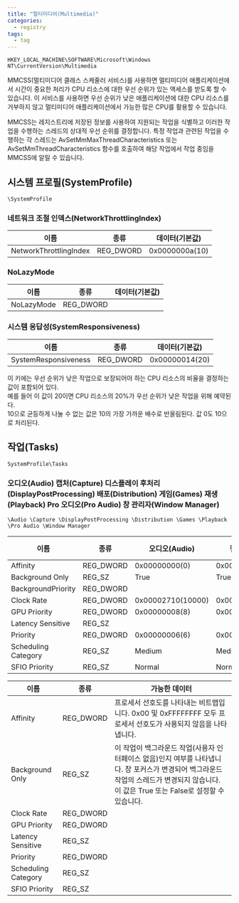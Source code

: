 ```yaml
---
title: "멀티미디어(Multimedia)"
categories:
  - registry
tags:
  - tag
---
```

```
HKEY_LOCAL_MACHINE\SOFTWARE\Microsoft\Windows NT\CurrentVersion\Multimedia
```
MMCSS(멀티미디어 클래스 스케줄러 서비스)를 사용하면 멀티미디어 애플리케이션에서 시간이 중요한 처리가 CPU 리소스에 대한 우선 순위가 있는 액세스를 받도록 할 수 있습니다. 이 서비스를 사용하면 우선 순위가 낮은 애플리케이션에 대한 CPU 리소스를 거부하지 않고 멀티미디어 애플리케이션에서 가능한 많은 CPU를 활용할 수 있습니다.

MMCSS는 레지스트리에 저장된 정보를 사용하여 지원되는 작업을 식별하고 이러한 작업을 수행하는 스레드의 상대적 우선 순위를 결정합니다. 특정 작업과 관련된 작업을 수행하는 각 스레드는 AvSetMmMaxThreadCharacteristics 또는 AvSetMmThreadCharacteristics 함수를 호출하여 해당 작업에서 작업 중임을 MMCSS에 알릴 수 있습니다.

## 시스템 프로필(SystemProfile)
```
\SystemProfile
```
### 네트워크 조절 인덱스(NetworkThrottlingIndex)

|이름|종류|데이터(기본값)|
|---|---|---|
|NetworkThrottlingIndex|REG_DWORD|0x0000000a(10)|

### NoLazyMode

|이름|종류|데이터(기본값)|
|---|---|---|
|NoLazyMode|REG_DWORD||

### 시스템 응답성(SystemResponsiveness)

|이름|종류|데이터(기본값)|
|---|---|---|
|SystemResponsiveness|REG_DWORD|0x00000014(20)|

이 키에는 우선 순위가 낮은 작업으로 보장되어야 하는 CPU 리소스의 비율을 결정하는 값이 포함되어 있다.  
예를 들어 이 값이 20이면 CPU 리소스의 20%가 우선 순위가 낮은 작업을 위해 예약된다.  
10으로 균등하게 나눌 수 없는 값은 10의 가장 가까운 배수로 반올림된다. 값 0도 10으로 처리된다.

## 작업(Tasks)
```
SystemProfile\Tasks
```
### 오디오(Audio) 캡처(Capture) 디스플레이 후처리(DisplayPostProcessing) 배포(Distribution) 게임(Games) 재생(Playback) Pro 오디오(Pro Audio) 창 관리자(Window Manager)
```
\Audio \Capture \DisplayPostProcessing \Distribution \Games \Playback \Pro Audio \Window Manager
```

|이름|종류|오디오(Audio)|캡처(Capture)|디스플레이 후처리(DisplayPostProcessing)|배포(Distribution)|게임(Games)|재생(Playback)|Pro 오디오(Pro Audio)|창 관리자(Window Manager)|
|---|---|---|---|---|---|---|---|---|---|
|Affinity|REG_DWORD|0x00000000(0)|0x00000000(0)|0x00000000(0)|0x00000000(0)|0x00000000(0)|0x00000000(0)|0x00000000(0)|0x00000000(0)|
|Background Only|REG_SZ|True|True|True|True|False|False|False|True|
|BackgroundPriority|REG_DWORD|||0x00000008(8)|||0x00000004(4)|||
|Clock Rate|REG_DWORD|0x00002710(10000)|0x00002710(10000)|0x00002710(10000)|0x00002710(10000)|0x00002710(10000)|0x00002710(10000)|0x00002710(10000)|0x00002710(10000)|
|GPU Priority|REG_DWORD|0x00000008(8)|0x00000008(8)|0x00000008(8)|0x00000008(8)|0x00000008(8)|0x00000008(8)|0x00000008(8)|0x00000008(8)|
|Latency Sensitive|REG_SZ|||||||||
|Priority|REG_DWORD|0x00000006(6)|0x00000005(5)|0x00000008(8)|0x00000004(4)|0x00000002(2)|0x00000003(3)|0x00000001(1)|0x00000005(5)|
|Scheduling Category|REG_SZ|Medium|Medium|High|Medium|Medium|Medium|High|Medium|
|SFIO Priority|REG_SZ|Normal|Normal|Normal|Normal|Normal|Normal|Normal|Normal|

|이름|종류|가능한 데이터|
|---|---|---|
|Affinity|REG_DWORD|프로세서 선호도를 나타내는 비트맵입니다. 0x00 및 0xFFFFFFFF 모두 프로세서 선호도가 사용되지 않음을 나타냅니다.|
|Background Only|REG_SZ|이 작업이 백그라운드 작업(사용자 인터페이스 없음)인지 여부를 나타냅니다. 창 포커스가 변경되어 백그라운드 작업의 스레드가 변경되지 않습니다. 이 값은 True 또는 False로 설정할 수 있습니다.|
|Clock Rate|REG_DWORD|
|GPU Priority|REG_DWORD|
|Latency Sensitive|REG_SZ|
|Priority|REG_DWORD|
|Scheduling Category|REG_SZ|
|SFIO Priority|REG_SZ|
